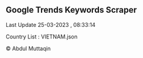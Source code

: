 

## Google Trends Keywords Scraper 
 
Last Update 25-03-2023 , 08:33:14

Country List :
VIETNAM.json



© Abdul Muttaqin 
